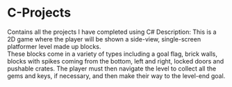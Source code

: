 # C-Projects
Contains all the projects I have completed using C#
Description: This is a 2D game where the player will be shown a side-view, single-screen platformer level made up blocks.  
These blocks come in a variety of types including a goal flag, brick walls, blocks with spikes coming from the bottom, 
left and right, locked doors and pushable crates. The player must then navigate the level to collect all the gems and keys, 
if necessary, and then make their way to the level-end goal.  
